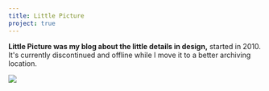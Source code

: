 ```yaml
---
title: Little Picture
project: true
---
```


**Little Picture was my blog about the little details in design,** started in 2010. It's currently discontinued and offline while I move it to a better archiving location.

![](/images/projects/little-picture.jpg)